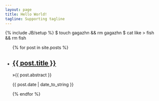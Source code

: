 ```yaml
---
layout: page
title: Hello World!
tagline: Supporting tagline
---
```

{% include JB/setup %}
	$ touch gagazhn && rm gagazhn
	$ cat like > fish && rm fish
	
<ul class="posts">
  {% for post in site.posts %}
    <li>
		<a href="{{ BASE_PATH }}{{ post.url }}"><h2>{{ post.title }}</h2></a>
		<p>&raquo;{{ post.abstract }}</p>
		<p>{{ post.date | date_to_string }}</p>
	</li>
  {% endfor %}
</ul>



